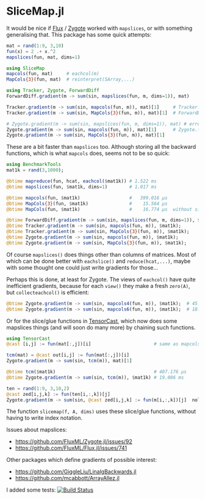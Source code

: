 # SliceMap.jl

It would be nice if [Flux](https://github.com/FluxML/Flux.jl) / [Zygote](https://github.com/FluxML/Zygote.jl) worked with `mapslices`, 
or with something generalising that. This package has some quick attempts:

```julia
mat = rand(1:9, 3,10)
fun(x) = 2 .+ x.^2
mapslices(fun, mat, dims=1)

using SliceMap
mapcols(fun, mat)     # eachcol(m)
MapCols{3}(fun, mat)  # reinterpret(SArray,...)

using Tracker, Zygote, ForwardDiff
ForwardDiff.gradient(m -> sum(sin, mapslices(fun, m, dims=1)), mat)

Tracker.gradient(m -> sum(sin, mapcols(fun, m)), mat)[1]     # Tracker.forward per slice
Tracker.gradient(m -> sum(sin, MapCols{3}(fun, m)), mat)[1]  # ForwardDiff on slices

# Zygote.gradient(m -> sum(sin, mapslices(fun, m, dims=1)), mat) # errors
Zygote.gradient(m -> sum(sin, mapcols(fun, m)), mat)[1]      # Zygote.forward 
Zygote.gradient(m -> sum(sin, MapCols{3}(fun, m)), mat)[1]
```

These are a bit faster than `mapslices` too. Although storing all the backward functions, 
which is what `mapcols` does, seems not to be so quick:

```julia
using BenchmarkTools
mat1k = rand(3,1000);

@btime mapreduce(fun, hcat, eachcol($mat1k)) # 1.522 ms
@btime mapslices(fun, $mat1k, dims=1)        # 1.017 ms

@btime mapcols(fun, $mat1k)                  #   399.016 μs
@btime MapCols{3}(fun, $mat1k)               #    15.564 μs
@btime MapCols(fun, $mat1k)                  #    16.774 μs  without size

@btime ForwardDiff.gradient(m -> sum(sin, mapslices(fun, m, dims=1)), $mat1k); # 372.705 ms
@btime Tracker.gradient(m -> sum(sin, mapcols(fun, m)), $mat1k);               #  70.203 ms
@btime Tracker.gradient(m -> sum(sin, MapCols{3}(fun, m)), $mat1k);            #     146.561 μs, 330.51 KiB
@btime Zygote.gradient(m -> sum(sin, mapcols(fun, m)), $mat1k);                #  20.018 ms, 3.82 MiB
@btime Zygote.gradient(m -> sum(sin, MapCols{3}(fun, m)), $mat1k);             #     245.550 μs
```

Of course `mapslices()` does things other than columns of matrices. 
Most of which can be done better with `eachslice()` and `reduce(hcat,...)`, 
maybe with some thought one could just write gradients for those...

Perhaps this is done, at least for Zygote. The views of `eachcol()` have quite inefficient gradients, 
because for each `view()` they make a fresh `zero(A)`, but `collecteachcol()` is efficient:

```julia
@btime Zygote.gradient(m -> sum(sin, mapcols4(fun, m)), $mat1k);  # 45.616 ms, 49.49 MiB
@btime Zygote.gradient(m -> sum(sin, mapcols6(fun, m)), $mat1k);  # 18.655 ms,  3.37 MiB
```

Or for the slice/glue functions in [TensorCast](https://github.com/mcabbott/TensorCast.jl),
which now does some mapslices things (and will soon do many more) by chaining such functions.

```julia
using TensorCast
@cast [i,j] := fun(mat[:,j])[i]                       # same as mapcols

tcm(mat) = @cast out[i,j] := fun(mat[:,j])[i]
Zygote.gradient(m -> sum(sin, tcm(m)), mat)[1]

@btime tcm($mat1k)                                    # 407.176 μs
@btime Zygote.gradient(m -> sum(sin, tcm(m)), $mat1k) # 19.086 ms

ten = rand(1:9, 3,10,2)
@cast zed[i,j,k] := fun(ten[i,:,k])[j]
Zygote.gradient(m -> sum(sin, @cast zed[i,j,k] := fun(m[i,:,k])[j]  nolazy), ten)[1]
```

The function `slicemap(f, A, dims)` uses these slice/glue functions, 
without having to write index notation. 

Issues about mapslices:
* https://github.com/FluxML/Zygote.jl/issues/92
* https://github.com/FluxML/Flux.jl/issues/741

Other packages which define gradients of possible interest:
* https://github.com/GiggleLiu/LinalgBackwards.jl
* https://github.com/mcabbott/ArrayAllez.jl

I added some tests: 
[![Build Status](https://travis-ci.org/mcabbott/SliceMap.jl.svg?branch=master)](https://travis-ci.org/mcabbott/SliceMap.jl)

<!--
AD packages this could perhaps support, quite the zoo:
* https://github.com/invenia/Nabla.jl
* https://github.com/dfdx/Yota.jl
* https://github.com/denizyuret/AutoGrad.jl
* https://github.com/Roger-luo/YAAD.jl
* And perhaps one day, just https://github.com/JuliaDiff/ChainRules.jl
-->

